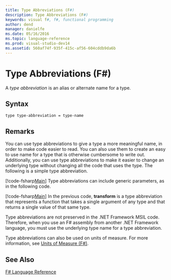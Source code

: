 ```yaml
---
title: Type Abbreviations (F#)
description: Type Abbreviations (F#)
keywords: visual f#, f#, functional programming
author: dend
manager: danielfe
ms.date: 05/16/2016
ms.topic: language-reference
ms.prod: visual-studio-dev14
ms.assetid: 560af74f-935f-415c-af56-604cddb9da6b 
---
```


# Type Abbreviations (F#)

A *type abbreviation* is an alias or alternate name for a type.


## Syntax

```
type type-abbreviation = type-name
```

## Remarks
You can use type abbreviations to give a type a more meaningful name, in order to make code easier to read. You can also use them to create an easy to use name for a type that is otherwise cumbersome to write out. Additionally, you can use type abbreviations to make it easier to change an underlying type without changing all the code that uses the type. The following is a simple type abbreviation.

[!code-fsharp[Main](snippets/fslangref1/snippet2301.fs)]
    Type abbreviations can include generic parameters, as in the following code.

[!code-fsharp[Main](snippets/fslangref1/snippet2302.fs)]
    In the previous code, **transform** is a type abbreviation that represents a function that takes a single argument of any type and that returns a single value of that same type.

Type abbreviations are not preserved in the .NET Framework MSIL code. Therefore, when you use an F# assembly from another .NET Framework language, you must use the underlying type name for a type abbreviation.

Type abbreviations can also be used on units of measure. For more information, see [Units of Measure &#40;F&#35;&#41;](Units-of-Measure-%5BFSharp%5D.md).


## See Also
[F&#35; Language Reference](FSharp-Language-Reference.md)

